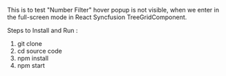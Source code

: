 This is to test "Number Filter" hover popup is not visible, when we enter in the full-screen mode in React Syncfusion TreeGridComponent.

Steps to Install and Run :

1. git clone
2. cd source code
3. npm install
4. npm start
